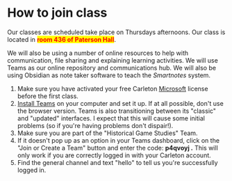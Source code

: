 # How to join class

Our classes are scheduled take place on Thursdays afternoons. Our class is located in <mark style="color:red;">**room 436 of Paterson Hall**</mark>.&#x20;

We will also be using a number of online resources to help with communication, file sharing and explaining learning activities. We will use Teams as our online repository and communications hub. We will also be using Obsidian as note taker software to teach the _Smartnotes_ system.&#x20;

1. Make sure you have activated your free Carleton [Microsoft](course-info/digital-tools/office.md) license before the first class.
2. [Install Teams](course-info/digital-tools/teams.md) on your computer and set it up. If at all possible, don't use the browser version. Teams is also transitioning between its "classic" and "updated" interfaces. I expect that this will cause some initial problems (so if you're having problems don't dispair!).&#x20;
3. Make sure you are part of the "Historical Game Studies" Team.&#x20;
4. If it doesn't pop up as an option in your Teams dashboard, click on the "Join or Create a Team" button and enter the code: **p4qvoyj .** This will only work if you are correctly logged in with your Carleton account.
5. Find the general channel and text "hello" to tell us you're successfully logged in.&#x20;

